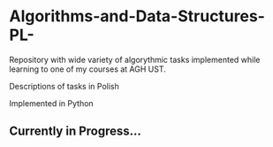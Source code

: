 # Algorithms-and-Data-Structures-PL-
Repository with wide variety of algorythmic tasks implemented while learning to one of my courses at AGH UST.

Descriptions of tasks in Polish

Implemented in Python

## Currently in Progress...
